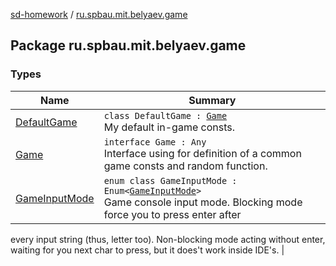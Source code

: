 [sd-homework](../index.md) / [ru.spbau.mit.belyaev.game](.)

## Package ru.spbau.mit.belyaev.game

### Types

| Name | Summary |
|---|---|
| [DefaultGame](-default-game/index.md) | `class DefaultGame : `[`Game`](-game/index.md)<br>My default in-game consts. |
| [Game](-game/index.md) | `interface Game : Any`<br>Interface using for definition of a common game consts and random function. |
| [GameInputMode](-game-input-mode/index.md) | `enum class GameInputMode : Enum<`[`GameInputMode`](-game-input-mode/index.md)`>`<br>Game console input mode. Blocking mode force you to press enter after
every input string (thus, letter too). Non-blocking mode acting without
enter, waiting for you next char to press, but it does't work inside IDE's. |
